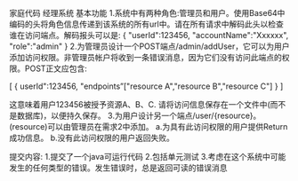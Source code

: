 家庭代码
经理系统
基本功能
1.系统中有两种角色:管理员和用户。使用Base64中编码的头将角色信息传递到该系统的所有url中。请在所有请求中解码此头以检查谁在访问端点。解码报头可以是:
{
  "userId":123456,
  "accountName":"Xxxxxx",
  "role":"admin"
}
2.为管理员设计一个POST端点/admin/addUser，它可以为用户添加访问权限。非管理员帐户将收到一条错误消息，因为它们没有访问此端点的权限。POST正文应包含:

[
  {
    userId":123456,
    "endpoints”["resource A","resource B","resource C"]
  }
]

这意味着用户123456被授予资源A、B、C.
请将访问信息保存在一个文件中(而不是数据库)，以便持久保存。
3.为用户设计另一个端点/user/{resource}。(resource)可以由管理员在需求2中添加。
a.为具有此访问权限的用户提供Return成功信息。 b.没有此访问权限的用户返回失败。

提交内容:
1.提交了一个java可运行代码
2.包括单元测试
3.考虑在这个系统中可能发生的任何类型的错误。发生错误时，总是返回可读的错误消息
